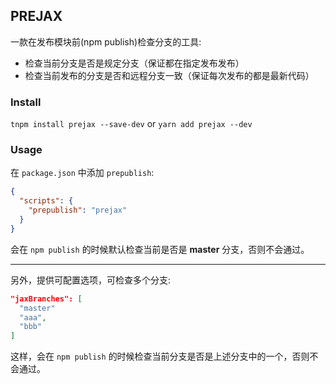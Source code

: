 ## PREJAX

一款在发布模块前(npm publish)检查分支的工具:

* 检查当前分支是否是规定分支（保证都在指定发布发布）
* 检查当前发布的分支是否和远程分支一致（保证每次发布的都是最新代码）

### Install

`tnpm install prejax --save-dev` or `yarn add prejax --dev`

### Usage

在 `package.json` 中添加 `prepublish`:

```json
{
  "scripts": {
    "prepublish": "prejax"
  }
}
```

会在 `npm publish` 的时候默认检查当前是否是 **master** 分支，否则不会通过。

****

另外，提供可配置选项，可检查多个分支:

```json
"jaxBranches": [
  "master"
  "aaa",
  "bbb"
]
```

这样，会在 `npm publish` 的时候检查当前分支是否是上述分支中的一个，否则不会通过。
